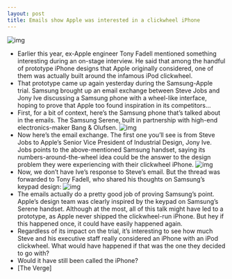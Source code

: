 ```yaml
---
layout: post
title: Emails show Apple was interested in a clickwheel iPhone
---
```

![img](http://media.idownloadblog.com/wp-content/uploads/2012/06/January-2007-iPhone-introduction-iPhone-meets-iPod-slide.jpg)
* Earlier this year, ex-Apple engineer Tony Fadell mentioned something interesting during an on-stage interview. He said that among the handful of prototype iPhone designs that Apple originally considered, one of them was actually built around the infamous iPod clickwheel.
* That prototype came up again yesterday during the Samsung-Apple trial. Samsung brought up an email exchange between Steve Jobs and Jony Ive discussing a Samsung phone with a wheel-like interface, hoping to prove that Apple too found inspiration in its competitors…
* First, for a bit of context, here’s the Samsung phone that’s talked about in the emails. The Samsung Serene, built in partnership with high-end electronics-maker Bang & Olufsen.
![img](http://media.idownloadblog.com/wp-content/uploads/2012/08/samsung-serene-e1344074407973.jpg)
* Now here’s the email exchange. The first one you’ll see is from Steve Jobs to Apple’s Senior Vice President of Industrial Design, Jony Ive. Jobs points to the above-mentioned Samsung handset, saying its numbers-around-the-wheel idea could be the answer to the design problem they were experiencing with their clickwheel iPhone.
![img](http://media.idownloadblog.com/wp-content/uploads/2012/08/email-1.jpg)
* Now, we don’t have Ive’s response to Steve’s email. But the thread was forwarded to Tony Fadell, who shared his thoughts on Samsung’s keypad design:
![img](http://media.idownloadblog.com/wp-content/uploads/2012/08/email-2.jpg)
* The emails actually do a pretty good job of proving Samsung’s point. Apple’s design team was clearly inspired by the keypad on Samsung’s Serene handset. Although at the most, all of this talk might have led to a prototype, as Apple never shipped the clickwheel-run iPhone. But hey if this happened once, it could have easily happened again.
* Regardless of its impact on the trial, it’s interesting to see how much Steve and his executive staff really considered an iPhone with an iPod clickwheel. What would have happened if that was the one they decided to go with?
* Would it have still been called the iPhone?
* [The Verge]

